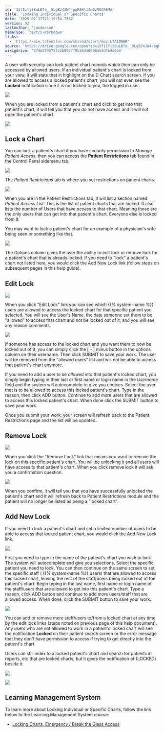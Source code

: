 ```yaml
---
id: '15f1ifjt8uLBTe__5LgBJ4JW4-pgR8Hl1Jm6z90CREMA'
title: 'Locking Individual or Specific Charts'
date: '2025-02-17T21:19:54.756Z'
version: 92
lastAuthor: 'janderson'
mimeType: 'text/x-markdown'
links:
  - 'https://mie.talentlms.com/shared/start/key:LTAIDNHR'
source: 'https://drive.google.com/open?id=15f1ifjt8uLBTe__5LgBJ4JW4-pgR8Hl1Jm6z90CREMA'
wikigdrive: '374e2f95757c2b9977f9b36d40698a54d4b4c0a4'
---
```

A user with security can lock patient chart records which then can only be accessed by allowed users. If an individual patient's chart is locked from your view, it will state that in highlight on the E-Chart search screen. If you are allowed to access a locked patient's chart, you will not even see the **Locked** notification since it is not locked to you, the logged in user.

![](../locking-individual-or-specific-charts.assets/b60be5e5a865b4bef97b36e94d9269eb.png)

When you are locked from a patient's chart and click to get into that patient's chart, it will tell you that you do not have access and it will not open the patient's chart.

![](../locking-individual-or-specific-charts.assets/14aa3aa11d7910ffd89cbe696baae85a.png)

## Lock a Chart

You can lock a patient's chart if you have security permission to *Manage Patient Access*, then you can access the **Patient Restrictions** tab found in the Control Panel sidemenu tab.

![](../locking-individual-or-specific-charts.assets/dea0f6d493002db666717f2b6f27c3a6.png)

The *Patient Restrictions* tab is where you set restrictions on patient charts.

![](../locking-individual-or-specific-charts.assets/0c0250be5b01678c915bd16576b75199.png)

When you are in the Patient Restrictions tab, it will list a section named *Patient Access List*. This is the list of patient charts that are locked. It also lists the number of Users that have *access* to that chart. Meaning those are the only users that can get into that patient's chart. Everyone else is locked from it.

You may want to lock a patient's chart for an example of a physician's wife being seen or something like that.

![](../locking-individual-or-specific-charts.assets/1e5b0d8365cce31a9825c3f9e7ada99c.png)

The Options column gives the user the ability to edit lock or remove lock for a patient's chart that is already locked. If you need to "lock" a patient's chart not listed here, you would click the Add New Lock link (follow steps on subsequent pages in this help guide).

## Edit Lock

![](../locking-individual-or-specific-charts.assets/215dc344d4474ee6fce25129a993e531.png)

When you click "Edit Lock" link you can see which {{% system-name %}} users are allowed to access the locked chart for that specific patient you selected. You will see the User's Name, the date someone set them to be "allowed" to access that chart and not be locked out of it, and you will see any reason comments.

![](../locking-individual-or-specific-charts.assets/c81deca9a0156448ea1551bd0ee32bac.png)

If someone has access to the locked chart and you want them to now be locked out of it, you can simply click the [ - ] minus button in the options column on their username. Then click SUBMIT to save your work. The user will be removed from the "allowed users" list and will not be able to access that patient's chart anymore.

If you need to add a user to be *allowed* into that patient's locked chart, you simply begin typing in their last or first name or login name in the *Username* field and the system will autocomplete to give you choices. Select the user that is to be allowed to access this locked patient's chart. Type in the reason, then click ADD button. Continue to add more users that are allowed to access this locked patient's chart. When done click the SUBMIT button to save your work.

Once you submit your work, your screen will refresh back to the Patient Restrictions page and the list will be updated.

## Remove Lock

![](../locking-individual-or-specific-charts.assets/3c219f37504169c26e828734f29f3c9f.png)

When you click the "Remove Lock" link that means you want to remove the lock on this specific patient's chart. You will be unlocking it and all users will have access to that patient's chart. When you click remove lock it will ask you a confirmation question.

![](../locking-individual-or-specific-charts.assets/8e0810e2a91ee3d3aa796525969df828.png)

When you confirm, it will tell you that you have successfully unlocked the patient's chart and it will refresh back to Patient Restrictions module and the patient will no longer be listed as being a "locked chart".

## Add New Lock

If you need to lock a patient's chart and set a limited number of users to be able to access that locked patient chart, you would click the Add New Lock link.

![](../locking-individual-or-specific-charts.assets/1cff7b48c3c0fa5a61cb8606e514b1be.png)

First you need to type in the name of the patient's chart you wish to lock. The system will autocomplete and give you selections. Select the specific patient you need to lock. You can then continue on the same screen to set the specific staff ( {{% system-name %}} users) that are allowed to access this locked chart, leaving the rest of the staff/users being locked out of the patient's chart. Begin typing in the last name, first name or login name of the staff/users that are allowed to get into this patient's chart. Type a reason, click ADD button and continue to add more users/staff that are allowed access. When done, click the SUBMIT button to save your work.

![](../locking-individual-or-specific-charts.assets/ba7bd49664bb228e43d7d5a209c91194.png)

You can add or remove more staff/users to/from a locked chart at any time by the edit lock links (steps noted on previous page of this help document). Any users who are not allowed to work in a patient's locked chart will see the notification **Locked** on their patient search screen or the error message that they don't have permission to access if trying to get directly into the patient's chart.

Users can still index to a locked patient's chart and search for patients in reports, etc that are locked charts, but it gives the notification of (LOCKED) beside it.

![](../locking-individual-or-specific-charts.assets/43509a84fbd2f19d980fcf8d69ce4cd0.png)

![](../locking-individual-or-specific-charts.assets/1923df6352bf15688e88a598d055d670.png)

## Learning Management System

To learn more about Locking Individual or Specific Charts, follow the link below to the Learning Management System course:

* [Locking Charts, Emergency / Break the Glass Access](https://mie.talentlms.com/shared/start/key:LTAIDNHR)
